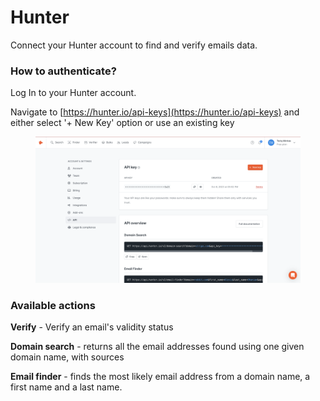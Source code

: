 # Hunter

Connect your Hunter account to find and verify emails data.

### How to authenticate?

Log In to your Hunter account.&#x20;

Navigate to [https://hunter.io/api-keys](https://hunter.io/api-keys) and either select  '+ New Key' option or use an existing key



<figure><img src="../../.gitbook/assets/Screenshot 2023-10-16 at 15.54.30.png" alt=""><figcaption></figcaption></figure>

### Available actions

**Verify** - Verify an email's validity status

**Domain search** - returns all the email addresses found using one given domain name, with sources

**Email finder** - finds the most likely email address from a domain name, a first name and a last name.
